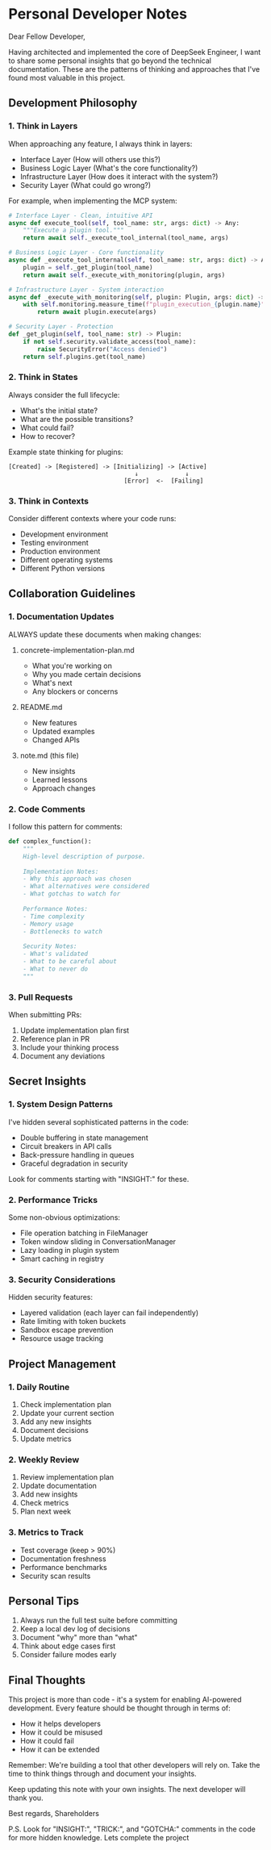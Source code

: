 # Personal Developer Notes

Dear Fellow Developer,

Having architected and implemented the core of DeepSeek Engineer, I want to share some personal insights that go beyond the technical documentation. These are the patterns of thinking and approaches that I've found most valuable in this project.

## Development Philosophy

### 1. Think in Layers
When approaching any feature, I always think in layers:
- Interface Layer (How will others use this?)
- Business Logic Layer (What's the core functionality?)
- Infrastructure Layer (How does it interact with the system?)
- Security Layer (What could go wrong?)

For example, when implementing the MCP system:
```python
# Interface Layer - Clean, intuitive API
async def execute_tool(self, tool_name: str, args: dict) -> Any:
    """Execute a plugin tool."""
    return await self._execute_tool_internal(tool_name, args)

# Business Logic Layer - Core functionality
async def _execute_tool_internal(self, tool_name: str, args: dict) -> Any:
    plugin = self._get_plugin(tool_name)
    return await self._execute_with_monitoring(plugin, args)

# Infrastructure Layer - System interaction
async def _execute_with_monitoring(self, plugin: Plugin, args: dict) -> Any:
    with self.monitoring.measure_time(f"plugin_execution_{plugin.name}"):
        return await plugin.execute(args)

# Security Layer - Protection
def _get_plugin(self, tool_name: str) -> Plugin:
    if not self.security.validate_access(tool_name):
        raise SecurityError("Access denied")
    return self.plugins.get(tool_name)
```

### 2. Think in States
Always consider the full lifecycle:
- What's the initial state?
- What are the possible transitions?
- What could fail?
- How to recover?

Example state thinking for plugins:
```
[Created] -> [Registered] -> [Initializing] -> [Active]
                                   ↓             ↓
                                [Error]  <-  [Failing]
```

### 3. Think in Contexts
Consider different contexts where your code runs:
- Development environment
- Testing environment
- Production environment
- Different operating systems
- Different Python versions

## Collaboration Guidelines

### 1. Documentation Updates
ALWAYS update these documents when making changes:

1. concrete-implementation-plan.md
   - What you're working on
   - Why you made certain decisions
   - What's next
   - Any blockers or concerns

2. README.md
   - New features
   - Updated examples
   - Changed APIs

3. note.md (this file)
   - New insights
   - Learned lessons
   - Approach changes

### 2. Code Comments
I follow this pattern for comments:

```python
def complex_function():
    """
    High-level description of purpose.
    
    Implementation Notes:
    - Why this approach was chosen
    - What alternatives were considered
    - What gotchas to watch for
    
    Performance Notes:
    - Time complexity
    - Memory usage
    - Bottlenecks to watch
    
    Security Notes:
    - What's validated
    - What to be careful about
    - What to never do
    """
```

### 3. Pull Requests
When submitting PRs:
1. Update implementation plan first
2. Reference plan in PR
3. Include your thinking process
4. Document any deviations

## Secret Insights

### 1. System Design Patterns
I've hidden several sophisticated patterns in the code:
- Double buffering in state management
- Circuit breakers in API calls
- Back-pressure handling in queues
- Graceful degradation in security

Look for comments starting with "INSIGHT:" for these.

### 2. Performance Tricks
Some non-obvious optimizations:
- File operation batching in FileManager
- Token window sliding in ConversationManager
- Lazy loading in plugin system
- Smart caching in registry

### 3. Security Considerations
Hidden security features:
- Layered validation (each layer can fail independently)
- Rate limiting with token buckets
- Sandbox escape prevention
- Resource usage tracking

## Project Management

### 1. Daily Routine
1. Check implementation plan
2. Update your current section
3. Add any new insights
4. Document decisions
5. Update metrics

### 2. Weekly Review
1. Review implementation plan
2. Update documentation
3. Add new insights
4. Check metrics
5. Plan next week

### 3. Metrics to Track
- Test coverage (keep > 90%)
- Documentation freshness
- Performance benchmarks
- Security scan results

## Personal Tips

1. Always run the full test suite before committing
2. Keep a local dev log of decisions
3. Document "why" more than "what"
4. Think about edge cases first
5. Consider failure modes early

## Final Thoughts

This project is more than code - it's a system for enabling AI-powered development. Every feature should be thought through in terms of:
- How it helps developers
- How it could be misused
- How it could fail
- How it can be extended

Remember: We're building a tool that other developers will rely on. Take the time to think things through and document your insights.

Keep updating this note with your own insights. The next developer will thank you.

Best regards,
Shareholders

P.S. Look for "INSIGHT:", "TRICK:", and "GOTCHA:" comments in the code for more hidden knowledge. Lets complete the project
